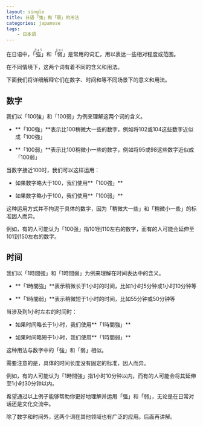 ```yaml
---
layout: single
title: 日语「強」和「弱」的用法
categories: japanese
tags:
    - 日本语
---
```


在日语中，「<ruby>強<rt>きょう</rt></ruby>」和「<ruby>弱<rt>じゃく</rt></ruby>」是常用的词汇，用以表达一些相对程度或范围。

在不同情境下，这两个词有着不同的含义和用法。

下面我们将详细解释它们在数字、时间和等不同场景下的意义和用法。

## 数字

我们以「100強」和「100弱」为例来理解这两个词的含义。

- **「100強」**表示比100稍微大一些的数字，例如将102或104这些数字近似成「100強」

- **「100弱」**表示比100稍微小一些的数字，例如将95或98这些数字近似成「100弱」

当数字接近100时，我们可以这样运用：

- 如果数字略大于100，我们使用**「100強」**

- 如果数字略小于100，我们使用**「100弱」**

这种运用方式并不拘泥于具体的数字，因为「稍微大一些」和「稍微小一些」的标准因人而异。

例如，有的人可能认为「100强」指101到110左右的数字，而有的人可能会延伸至101到150左右的数字。

## 时间

我们以「1時間強」和「1時間弱」为例来理解在时间表达中的含义。

- **「1時間強」**表示稍微长于1小时的时间，比如1小时5分钟或1小时10分钟等

- **「1時間弱」**表示稍微短于1小时的时间，比如55分钟或50分钟等

当涉及到1小时左右的时间时：

- 如果时间略长于1小时，我们使用**「1時間強」**

- 如果时间略短于1小时，我们使用**「1時間弱」**

这种用法与数字中的「強」和「弱」相似。

需要注意的是，具体的时间长度没有固定的标准，因人而异。

例如，有的人可能认为「1時間強」指1小时10分钟以内，而有的人可能会将其延伸至1小时30分钟以内。

希望通过以上例子能够帮助你更好地理解并运用「强」和「弱」，无论是在日常对话还是文化交流中。

除了数字和时间外，这两个词在其他领域也有广泛的应用。后面再讲解。

